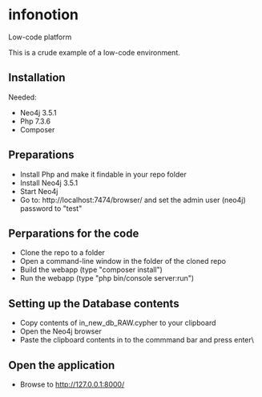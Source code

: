 # infonotion
Low-code platform

This is a crude example of a low-code environment.

Installation
---
Needed:
- Neo4j 3.5.1
- Php 7.3.6
- Composer

Preparations
---
- Install Php and make it findable in your repo folder
- Install Neo4j 3.5.1
- Start Neo4j
- Go to: http://localhost:7474/browser/ and set the admin user (neo4j) password to "test"

Perparations for the code
---
- Clone the repo to a folder
- Open a command-line window in the folder of the cloned repo
- Build the webapp (type "composer install")
- Run the webapp (type "php bin/console server:run")

Setting up the Database contents
---
- Copy contents of in_new_db_RAW.cypher to your clipboard
- Open the Neo4j browser
- Paste the clipboard contents in to the commmand bar and press enter\

Open the application
---
- Browse to http://127.0.0.1:8000/
